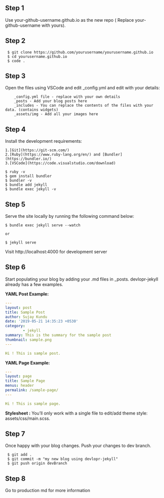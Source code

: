 ## Step 1

Use your-github-username.github.io as the new repo ( Replace your-github-username with yours).

## Step 2
```
 $ git clone https://github.com/yourusername/yourusername.github.io
 $ cd yourusername.github.io
 $ code .
 ```

## Step 3

 Open the files using VSCode and edit _config.yml and edit with your details:


```
    _config.yml file - replace with your own details
    _posts - Add your blog posts here
    _includes - You can replace the contents of the files with your data. (contains widgets)
    _assets/img - Add all your images here
```

## Step 4

 Install the development requirements:


    1.[Git](https://git-scm.com/)
    2.[Ruby](https://www.ruby-lang.org/en/) and [Bundler](https://bundler.io/)
    3.[VSCode](https://code.visualstudio.com/download)

```
$ ruby -v
$ gem install bundler
$ bundler -v
$ bundle add jekyll
$ bundle exec jekyll -v
```

## Step 5

 Serve the site locally by running the following command below:

```
$ bundle exec jekyll serve --watch

or

$ jekyll serve
 ```

 Visit http://localhost:4000 for development server

## Step 6

Start populating your blog by adding your .md files in _posts. devlopr-jekyll already has a few examples.

  **YAML Post Example:**
```yaml
---
layout: post
title: Sample Post
author: Sujay Kundu
date: '2019-05-21 14:35:23 +0530'
category:
        - jekyll
summary: This is the summary for the sample post
thumbnail: sample.png
---

Hi ! This is sample post.
```

 **YAML Page Example:**
```yaml
---
layout: page
title: Sample Page
menus: header
permalink: /sample-page/
---

Hi ! This is sample page.
```

 **Stylesheet :** You’ll only work with a single file to edit/add theme style: assets/css/main.scss.

## Step 7

Once happy with your blog changes. Push your changes to dev branch.

```
 $ git add .
 $ git commit -m "my new blog using devlopr-jekyll"
 $ git push origin devBranch
```

## Step 8

Go to production md for more information
